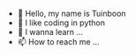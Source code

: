 - 👋 Hello, my name is Tuinboon
- 👀 I like coding in python
- 🌱 I wanna learn ...
- 📫 How to reach me ...

<!---
Tunibonbon/Tunibonbon is a ✨ special ✨ repository because its `README.md` (this file) appears on your GitHub profile.
You can click the Preview link to take a look at your changes.
--->
